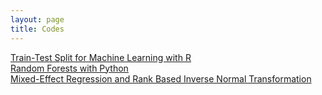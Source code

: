 ```yaml
---
layout: page
title: Codes
---
```


[Train-Test Split for Machine Learning with R](https://soheilshapouri.github.io/codes/2024/10/18/MLinR.html)  
[Random Forests with Python](https://github.com/soheilshapouri/epidemics_collectivism/blob/main/RandomForests.ipynb)  
[Mixed-Effect Regression and Rank Based Inverse Normal Transformation](https://github.com/soheilshapouri/epidemics_collectivism/blob/main/Data%20Analysis%20S3.R)
